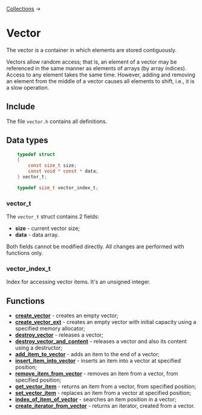 [Collections](../collections.md) &rarr;

# Vector

The vector is a container in which elements are stored contiguously.

Vectors allow random access; that is, an element of a vector may be referenced in the same manner as elements of arrays (by array indices). Access to any element takes the same time. However, adding and removing an element from the middle of a vector causes all elements to shift, i.e., it is a slow operation.

## Include

The file `vector.h` contains all definitions.

## Data types

```c
    typedef struct
    {
        const size_t size;
        const void * const * data;
    } vector_t;

    typedef size_t vector_index_t;
```

### vector_t

The `vector_t` struct contains 2 fields:

* **size** - current vector size;
* **data** - data array.

Both fields cannot be modified directly. All changes are performed with functions only.

### vector_index_t

Index for accessing vector items. It's an unsigned integer.

## Functions

* **[create_vector](create_vector.md)** - creates an empty vector;
* **[create_vector_ext](create_vector_ext.md)** - creates an empty vector with initial capacity using a specified memory allocator;
* **[destroy_vector](destroy_vector.md)** - releases a vector;
* **[destroy_vector_and_content](destroy_vector_and_content.md)** - releases a vector and also its content using a destructor;
* **[add_item_to_vector](add_item_to_vector.md)** - adds an item to the end of a vector;
* **[insert_item_into_vector](insert_item_into_vector.md)** - inserts an item into a vector at specified position;
* **[remove_item_from_vector](remove_item_from_vector.md)** - removes an item from a vector, from specified position;
* **[get_vector_item](get_vector_item.md)** - returns an item from a vector, from specified position;
* **[set_vector_item](set_vector_item.md)** - replaces an item from a vector at specified position;
* **[index_of_item_of_vector](index_of_item_of_vector.md)** - searches an item position in a vector;
* **[create_iterator_from_vector](create_iterator_from_vector.md)** - returns an iterator, created from a vector.
